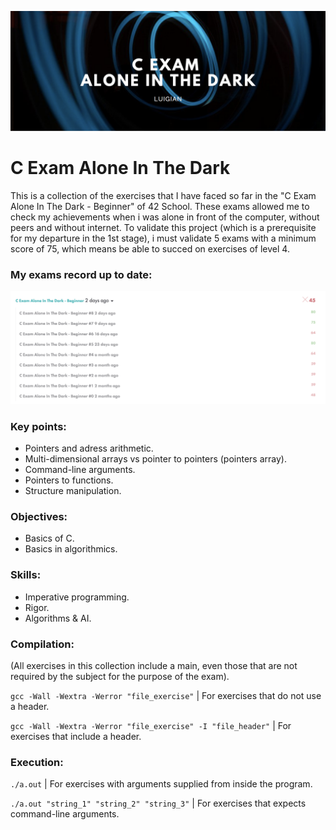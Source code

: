 ![](resources/images/calone_banner.png)

# C Exam Alone In The Dark

This is a collection of the exercises that I have faced so far in the "C Exam Alone In The Dark - Beginner" of 42 School. These exams allowed me to check my achievements when i was alone in front of the computer, without peers and without internet. To validate this project (which is a prerequisite for my departure in the 1st stage), i must validate 5 exams with a minimum score of 75, which  means be able to succed on exercises of level 4.

### My exams record up to date:
![](resources/images/calone_record.png)

### Key points:

* Pointers and adress arithmetic.
* Multi-dimensional arrays vs pointer to pointers (pointers array).
* Command-line arguments.
* Pointers to functions.
* Structure manipulation.

### Objectives:

* Basics of C.
* Basics in algorithmics.

### Skills:

* Imperative programming.
* Rigor.
* Algorithms & AI.

### Compilation:

(All exercises in this collection include a main, even those that are not required by the subject for the purpose of the exam).

`gcc -Wall -Wextra -Werror "file_exercise"` | For exercises that do not use a header.

`gcc -Wall -Wextra -Werror "file_exercise" -I "file_header"` | For exercises that include a header.

### Execution:

`./a.out` | For exercises with arguments supplied from inside the program.

`./a.out "string_1" "string_2" "string_3"` | For exercises that expects command-line arguments.
